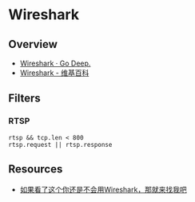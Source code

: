# Wireshark

## Overview

- [Wireshark · Go Deep.](https://www.wireshark.org/)
- [Wireshark - 维基百科](https://zh.wikipedia.org/wiki/Wireshark)

## Filters

### RTSP

    rtsp && tcp.len < 800
    rtsp.request || rtsp.response

## Resources

- [如果看了这个你还是不会用Wireshark，那就来找我吧](https://community.emc.com/thread/194901)
